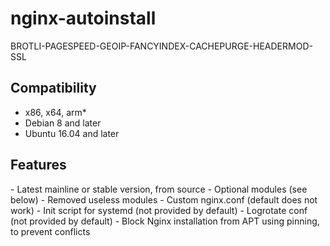 # nginx-autoinstall
BROTLI-PAGESPEED-GEOIP-FANCYINDEX-CACHEPURGE-HEADERMOD-SSL

<h2>Compatibility</h2>

- x86, x64, arm*
- Debian 8 and later
- Ubuntu 16.04 and later

<h2>Features</h2>
- Latest mainline or stable version, from source
- Optional modules (see below)
- Removed useless modules
- Custom nginx.conf (default does not work)
- Init script for systemd (not provided by default)
- Logrotate conf (not provided by default)
- Block Nginx installation from APT using pinning, to prevent conflicts
